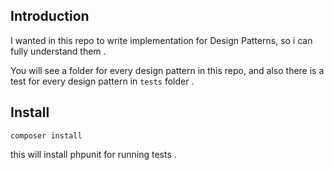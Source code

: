 ## Introduction
 
I wanted in this repo to write implementation for Design Patterns, so i can fully understand them . 

You will see a folder for every design pattern in this repo, and also there is a test for every design pattern in `tests` folder . 

## Install 

```
composer install
```

this will install phpunit for running tests . 